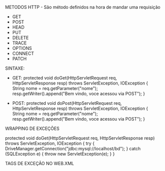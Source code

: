 METODOS HTTP - São método definidos na hora de mandar uma requisição
- GET
- POST
- HEAD
- PUT
- DELETE
- TRACE
- OPTIONS
- CONNECT
- PATCH

SINTAXE:

- GET:
protected void doGet(HttpServletRequest req, HttpServletResponse resp) throws ServletException, IOException
	{
		String nome = req.getParameter("nome");
		resp.getWriter().append("Bem vindo, voce acessou via POST");
	}

- POST:
protected void doPost(HttpServletRequest req, HttpServletResponse resp) throws ServletException, IOException
	{
		String nome = req.getParameter("nome");
		resp.getWriter().append("Bem vindo, voce acessou via POST");
	}

WRAPPING DE EXCEÇÕES

protected void doGet(HttpServletRequest req, HttpServletResponse resp) throws ServletException, IOException
{
	try {
		DriveManager.getConnection("jdbc:mysql://localhost/bd");
	} catch (SQLException e) {
		throw new ServletException(e);
	}
}


TAGS DE EXCEÇÃO NO WEB.XML
<error-page>
<exception-type>
<location>
